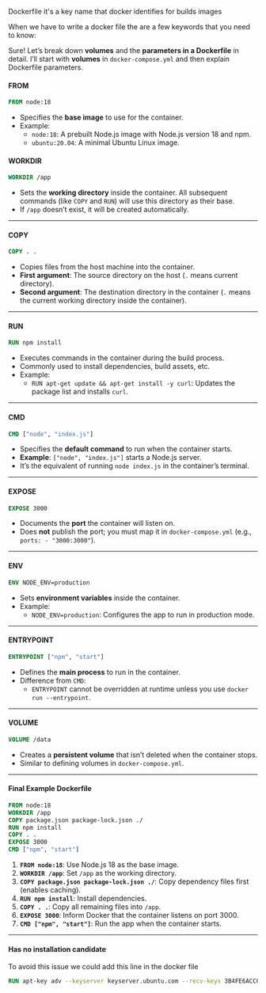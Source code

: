 Dockerfile it's a key name that docker identifies for builds images

When we have to write a docker file the are a few keywords that you need to know:

Sure! Let’s break down **volumes** and the **parameters in a Dockerfile** in detail. I’ll start with **volumes** in `docker-compose.yml` and then explain Dockerfile parameters.

#### **FROM**

```dockerfile
FROM node:18
```

- Specifies the **base image** to use for the container.
- Example:
    - `node:18`: A prebuilt Node.js image with Node.js version 18 and npm.
    - `ubuntu:20.04`: A minimal Ubuntu Linux image.

#### **WORKDIR**

```dockerfile
WORKDIR /app
```

- Sets the **working directory** inside the container. All subsequent commands (like `COPY` and `RUN`) will use this directory as their base.
- If `/app` doesn’t exist, it will be created automatically.

---

#### **COPY**

```dockerfile
COPY . .
```

- Copies files from the host machine into the container.
- **First argument**: The source directory on the host (`.` means current directory).
- **Second argument**: The destination directory in the container (`.` means the current working directory inside the container).

---

#### **RUN**

```dockerfile
RUN npm install
```

- Executes commands in the container during the build process.
- Commonly used to install dependencies, build assets, etc.
- Example:
    - `RUN apt-get update && apt-get install -y curl`: Updates the package list and installs `curl`.

---

#### **CMD**

```dockerfile
CMD ["node", "index.js"]
```

- Specifies the **default command** to run when the container starts.
- **Example**: `["node", "index.js"]` starts a Node.js server.
- It’s the equivalent of running `node index.js` in the container’s terminal.

---

#### **EXPOSE**

```dockerfile
EXPOSE 3000
```

- Documents the **port** the container will listen on.
- Does **not** publish the port; you must map it in `docker-compose.yml` (e.g., `ports: - "3000:3000"`).

---

#### **ENV**

```dockerfile
ENV NODE_ENV=production
```

- Sets **environment variables** inside the container.
- Example:
    - `NODE_ENV=production`: Configures the app to run in production mode.

---

#### **ENTRYPOINT**

```dockerfile
ENTRYPOINT ["npm", "start"]
```

- Defines the **main process** to run in the container.
- Difference from `CMD`:
    - `ENTRYPOINT` cannot be overridden at runtime unless you use `docker run --entrypoint`.

---

#### **VOLUME**

```dockerfile
VOLUME /data
```

- Creates a **persistent volume** that isn’t deleted when the container stops.
- Similar to defining volumes in `docker-compose.yml`.

---

#### **Final Example Dockerfile**

```dockerfile
FROM node:18
WORKDIR /app
COPY package.json package-lock.json ./
RUN npm install
COPY . .
EXPOSE 3000
CMD ["npm", "start"]
```

1. **`FROM node:18`**: Use Node.js 18 as the base image.
2. **`WORKDIR /app`**: Set `/app` as the working directory.
3. **`COPY package.json package-lock.json ./`**: Copy dependency files first (enables caching).
4. **`RUN npm install`**: Install dependencies.
5. **`COPY . .`**: Copy all remaining files into `/app`.
6. **`EXPOSE 3000`**: Inform Docker that the container listens on port 3000.
7. **`CMD ["npm", "start"]`**: Run the app when the container starts.

---

#### Has no installation candidate
To avoid this issue we could add this line in the docker file 
```dockerfile
RUN apt-key adv --keyserver keyserver.ubuntu.com --recv-keys 3B4FE6ACC0B21F32 871920D1991BC93C
```
